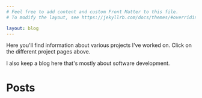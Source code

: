 ```yaml
---
# Feel free to add content and custom Front Matter to this file.
# To modify the layout, see https://jekyllrb.com/docs/themes/#overriding-theme-defaults

layout: blog
---
```


Here you'll find information about various projects I've worked on. Click on the different project pages above.

I also keep a blog here that's mostly about software development.


# Posts